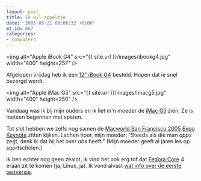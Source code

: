 ```yaml
---
layout: post
title: Ik wil appeltje
date: '2005-03-21 00:06:32 +0100'
mt_id: 667
categories:
- computers
---
```

<img alt="Apple iBook G4" src="{{ site.url }}/images/ibookg4.jpg" width="400" height=257" />

Afgelopen vrijdag heb ik een <a href="http://www.apple.com/nl/ibook/">12" iBook G4</a> besteld. Hopen dat ie snel bezorgd wordt.

<img alt="Apple iMac G5" src="{{ site.url }}/images/imacg5.jpg" width="400" height=250" />

Vandaag was ik bij mijn ouders en ik liet m'n moeder de <a href="http://www.apple.com/nl/imac/">iMac G5</a> zien. Ze is meteen begonnen met sparen.

Tot slot hebben we zelfs nog samen de <a href="http://www.apple.com/quicktime/qtv/mwsf05/">Macworld San Francisco 2005 Expo Keynote</a> zitten kijken. Lachen hoor, mijn moeder: "Steeds als die man <em>apps</em> zegt, denk ik dat hij het over <em>abs</em> heeft." (Mijn moeder geeft al jaren les op sportscholen.)

Ik ben echter nog geen zealot, ik vind het ook erg tof dat <a href="http://fedora.redhat.com/">Fedora Core</a> 4 eraan zit te komen (ja, Linux, ja). Ik vond alvast <a href="http://fedoranews.org/blog/?p=502">wat info over de eerste testversie</a>.

